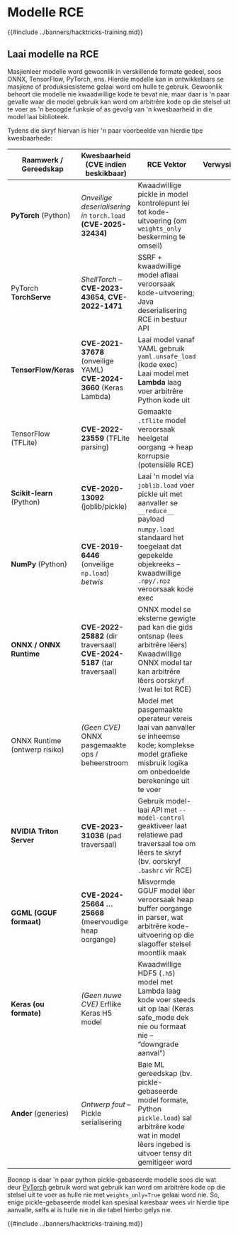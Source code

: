 # Modelle RCE

{{#include ../banners/hacktricks-training.md}}

## Laai modelle na RCE

Masjienleer modelle word gewoonlik in verskillende formate gedeel, soos ONNX, TensorFlow, PyTorch, ens. Hierdie modelle kan in ontwikkelaars se masjiene of produksiesisteme gelaai word om hulle te gebruik. Gewoonlik behoort die modelle nie kwaadwillige kode te bevat nie, maar daar is 'n paar gevalle waar die model gebruik kan word om arbitrêre kode op die stelsel uit te voer as 'n beoogde funksie of as gevolg van 'n kwesbaarheid in die model laai biblioteek.

Tydens die skryf hiervan is hier 'n paar voorbeelde van hierdie tipe kwesbaarhede:

| **Raamwerk / Gereedskap**   | **Kwesbaarheid (CVE indien beskikbaar)**                                                                                     | **RCE Vektor**                                                                                                                         | **Verwysings**                               |
|-----------------------------|------------------------------------------------------------------------------------------------------------------------------|------------------------------------------------------------------------------------------------------------------------------------------|----------------------------------------------|
| **PyTorch** (Python)        | *Onveilige deserialisering in* `torch.load` **(CVE-2025-32434)**                                                              | Kwaadwillige pickle in model kontrolepunt lei tot kode-uitvoering (om `weights_only` beskerming te omseil)                               | |
| PyTorch **TorchServe**      | *ShellTorch* – **CVE-2023-43654**, **CVE-2022-1471**                                                                         | SSRF + kwaadwillige model aflaai veroorsaak kode-uitvoering; Java deserialisering RCE in bestuur API                                     | |
| **TensorFlow/Keras**        | **CVE-2021-37678** (onveilige YAML) <br> **CVE-2024-3660** (Keras Lambda)                                                    | Laai model vanaf YAML gebruik `yaml.unsafe_load` (kode exec) <br> Laai model met **Lambda** laag voer arbitrêre Python kode uit          | |
| TensorFlow (TFLite)         | **CVE-2022-23559** (TFLite parsing)                                                                                          | Gemaakte `.tflite` model veroorsaak heelgetal oorgang → heap korrupsie (potensiële RCE)                                               | |
| **Scikit-learn** (Python)   | **CVE-2020-13092** (joblib/pickle)                                                                                           | Laai 'n model via `joblib.load` voer pickle uit met aanvaller se `__reduce__` payload                                                   | |
| **NumPy** (Python)          | **CVE-2019-6446** (onveilige `np.load`) *betwis*                                                                             | `numpy.load` standaard het toegelaat dat gepekelde objekreeks – kwaadwillige `.npy/.npz` veroorsaak kode exec                           | |
| **ONNX / ONNX Runtime**     | **CVE-2022-25882** (dir traversaal) <br> **CVE-2024-5187** (tar traversaal)                                                  | ONNX model se eksterne gewigte pad kan die gids ontsnap (lees arbitrêre lêers) <br> Kwaadwillige ONNX model tar kan arbitrêre lêers oorskryf (wat lei tot RCE) | |
| ONNX Runtime (ontwerp risiko) | *(Geen CVE)* ONNX pasgemaakte ops / beheerstroom                                                                                 | Model met pasgemaakte operateur vereis laai van aanvaller se inheemse kode; komplekse model grafieke misbruik logika om onbedoelde berekeninge uit te voer | |
| **NVIDIA Triton Server**    | **CVE-2023-31036** (pad traversaal)                                                                                          | Gebruik model-laai API met `--model-control` geaktiveer laat relatiewe pad traversaal toe om lêers te skryf (bv. oorskryf `.bashrc` vir RCE) | |
| **GGML (GGUF formaat)**     | **CVE-2024-25664 … 25668** (meervoudige heap oorgange)                                                                       | Misvormde GGUF model lêer veroorsaak heap buffer oorgange in parser, wat arbitrêre kode-uitvoering op die slagoffer stelsel moontlik maak | |
| **Keras (ou formate)**      | *(Geen nuwe CVE)* Erflike Keras H5 model                                                                                      | Kwaadwillige HDF5 (`.h5`) model met Lambda laag kode voer steeds uit op laai (Keras safe_mode dek nie ou formaat nie – “downgrade aanval”) | |
| **Ander** (generies)        | *Ontwerp fout* – Pickle serialisering                                                                                         | Baie ML gereedskap (bv. pickle-gebaseerde model formate, Python `pickle.load`) sal arbitrêre kode wat in model lêers ingebed is uitvoer tensy dit gemitigeer word | |

Boonop is daar 'n paar python pickle-gebaseerde modelle soos die wat deur [PyTorch](https://github.com/pytorch/pytorch/security) gebruik word wat gebruik kan word om arbitrêre kode op die stelsel uit te voer as hulle nie met `weights_only=True` gelaai word nie. So, enige pickle-gebaseerde model kan spesiaal kwesbaar wees vir hierdie tipe aanvalle, selfs al is hulle nie in die tabel hierbo gelys nie.

{{#include ../banners/hacktricks-training.md}}

